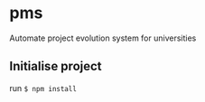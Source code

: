 # pms
Automate project evolution system for universities

## Initialise project

run `$ npm install`

